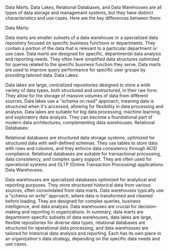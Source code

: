 
Data Marts, Data Lakes, Relational Databases, and Data Warehouses are all types of data storage and management systems, but they have distinct characteristics and use cases. Here are the key differences between them:

Data Marts:

Data marts are smaller subsets of a data warehouse or a specialized data repository focused on specific business functions or departments.
They contain a portion of the data that is relevant to a particular department or use case.
Data marts are designed for specific, departmental data analysis and reporting needs.
They often have simplified data structures optimized for queries related to the specific business function they serve.
Data marts are used to improve query performance for specific user groups by providing tailored data.
Data Lakes:

Data lakes are large, centralized repositories designed to store a wide variety of data types, both structured and unstructured, in their raw form.
They allow for the storage of massive volumes of data from different sources.
Data lakes use a "schema on read" approach, meaning data is structured when it's accessed, allowing for flexibility in data processing and analysis.
Data lakes are suitable for big data processing, machine learning, and exploratory data analysis.
They can become a foundational part of modern data architectures, complementing data warehouses.
Relational Databases:

Relational databases are structured data storage systems, optimized for structured data with well-defined schemas.
They use tables to store data with rows and columns, and they enforce data consistency through ACID compliance.
Relational databases are suitable for transactional processing, data consistency, and complex query support.
They are often used for operational systems and OLTP (Online Transaction Processing) applications.
Data Warehouses:

Data warehouses are specialized databases optimized for analytical and reporting purposes.
They store structured historical data from various sources, often consolidated from data marts.
Data warehouses typically use a "schema on write" approach, where data is transformed and cleaned before loading.
They are designed for complex queries, business intelligence, and data analysis.
Data warehouses are crucial for decision-making and reporting in organizations.
In summary, data marts are department-specific subsets of data warehouses, data lakes are large, flexible repositories for diverse data types, relational databases are structured for operational data processing, and data warehouses are tailored for historical data analysis and reporting. Each has its own place in an organization's data strategy, depending on the specific data needs and use cases.